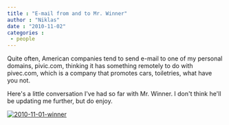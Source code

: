 ```yaml
---
title : "E-mail from and to Mr. Winner"
author : "Niklas"
date : "2010-11-02"
categories : 
 - people
---
```


Quite often, American companies tend to send e-mail to one of my personal domains, pivic.com, thinking it has something remotely to do with pivec.com, which is a company that promotes cars, toiletries, what have you not.

Here's a little conversation I've had so far with Mr. Winner. I don't think he'll be updating me further, but do enjoy.

[![](https://niklasblog.com/wp-content/2010-11-01-winner.jpg "2010-11-01-winner")](https://niklasblog.com/?attachment_id=5760)
